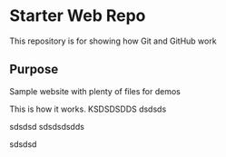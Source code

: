 # Starter Web Repo

This repository is for showing how Git and GitHub work

## Purpose

Sample website with plenty of files for demos


This is how it works.
KSDSDSDDS
dsdsds

sdsdsd
sdsdsdsdds

sdsdsd